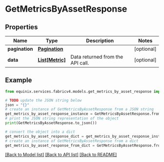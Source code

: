 # GetMetricsByAssetResponse


## Properties

Name | Type | Description | Notes
------------ | ------------- | ------------- | -------------
**pagination** | [**Pagination**](Pagination.md) |  | [optional] 
**data** | [**List[Metric]**](Metric.md) | Data returned from the API call. | [optional] 

## Example

```python
from equinix.services.fabricv4.models.get_metrics_by_asset_response import GetMetricsByAssetResponse

# TODO update the JSON string below
json = "{}"
# create an instance of GetMetricsByAssetResponse from a JSON string
get_metrics_by_asset_response_instance = GetMetricsByAssetResponse.from_json(json)
# print the JSON string representation of the object
print(GetMetricsByAssetResponse.to_json())

# convert the object into a dict
get_metrics_by_asset_response_dict = get_metrics_by_asset_response_instance.to_dict()
# create an instance of GetMetricsByAssetResponse from a dict
get_metrics_by_asset_response_from_dict = GetMetricsByAssetResponse.from_dict(get_metrics_by_asset_response_dict)
```
[[Back to Model list]](../README.md#documentation-for-models) [[Back to API list]](../README.md#documentation-for-api-endpoints) [[Back to README]](../README.md)


